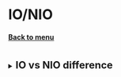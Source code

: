<h1>IO/NIO</h1> 
<h4> 

[Back to menu](..%2FMenu.md)

</h4>

<br>
<details>
    <summary>
        <b><big><big>
            IO vs NIO difference
         </big></big></b>
     </summary>

* **Buffer** area to read data chunks at a time
* **Channel** is used to communicate with the buffer
* **Selector** providing access to channels that are ready to go

**Java IO (Input/Output)** is used to perform read and write operations.
The java.io package contains all the classes needed for input and output operations.

* Unidirectional work with data. Either read or write
* Synchronous operation. The incoming stream is blocked by the monitor
* There is one thread per read and write buffer

**Java NIO (New IO)** was introduced to implement high speed I/O.

* Bidirectional work with data flow.
  Because NIO works with a buffer.
  He can simultaneously ask to read data into the buffer while doing other work
* Asynchronous operation. NIO does not block the thread. He can get that data from the buffer
  that you have at the moment and go to work on
* Reading in the buffer can occur in both directions, both backwards and forwards
* The thread gets the opportunity to check if the read is completed, if the buffers are full
* Due to the fact that we have channel selectors, one thread can control several at once
  buffers

**What to use when**

Depends on the threading of your application.
NIOs are faster and don't block, but we totally need to be sure
that we read everything to the end.
IO blocks the thread and releases it when the read is complete

The difference between NIO's flexibility and speed and IO's performance guarantee

</details>
<br>

